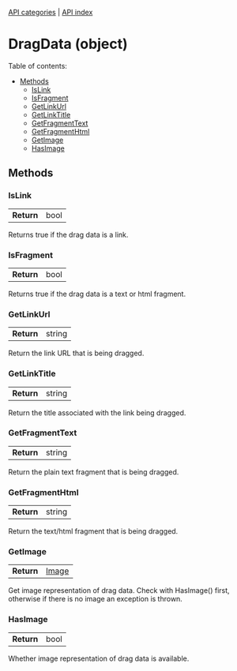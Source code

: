 [API categories](API-categories.md) | [API index](API-index.md)


# DragData (object)


Table of contents:
* [Methods](#methods)
  * [IsLink](#islink)
  * [IsFragment](#isfragment)
  * [GetLinkUrl](#getlinkurl)
  * [GetLinkTitle](#getlinktitle)
  * [GetFragmentText](#getfragmenttext)
  * [GetFragmentHtml](#getfragmenthtml)
  * [GetImage](#getimage)
  * [HasImage](#hasimage)


## Methods


### IsLink

| | |
| --- | --- |
| __Return__ | bool |

Returns true if the drag data is a link.


### IsFragment

| | |
| --- | --- |
| __Return__ | bool |

Returns true if the drag data is a text or html fragment.


### GetLinkUrl

| | |
| --- | --- |
| __Return__ | string |


Return the link URL that is being dragged.


### GetLinkTitle

| | |
| --- | --- |
| __Return__ | string |

Return the title associated with the link being dragged.


### GetFragmentText

| | |
| --- | --- |
| __Return__ | string |

Return the plain text fragment that is being dragged.


### GetFragmentHtml

| | |
| --- | --- |
| __Return__ | string |

Return the text/html fragment that is being dragged.


### GetImage

| | |
| --- | --- |
| __Return__ | [Image](Image.md) |

Get image representation of drag data. Check with HasImage() first,
otherwise if there is no image an exception is thrown.


### HasImage

| | |
| --- | --- |
| __Return__ | bool |

Whether image representation of drag data is available.

